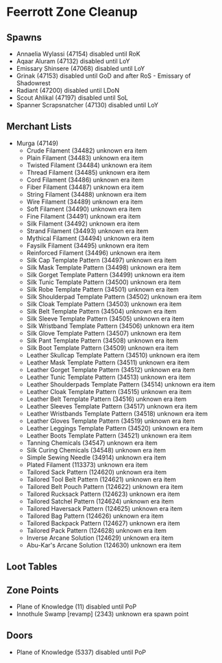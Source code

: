 # Feerrott Zone Cleanup

## Spawns

* Annaelia Wylassi (47154) disabled until RoK
* Aqaar Aluram (47132) disabled until LoY
* Emissary Shinsere (47068) disabled until LoY
* Grinak (47153) disabled until GoD and after RoS - Emissary of Shadowrest
* Radiant (47200) disabled until LDoN
* Scout Ahlikal (47197) disabled until SoL
* Spanner Scrapsnatcher (47130) disabled until LoY

## Merchant Lists

* Murga (47149)
  * Crude Filament (34482) unknown era item
  * Plain Filament (34483) unknown era item
  * Twisted Filament (34484) unknown era item
  * Thread Filament (34485) unknown era item
  * Cord Filament (34486) unknown era item
  * Fiber Filament (34487) unknown era item
  * String Filament (34488) unknown era item
  * Wire Filament (34489) unknown era item
  * Soft Filament (34490) unknown era item
  * Fine Filament (34491) unknown era item
  * Silk Filament (34492) unknown era item
  * Strand Filament (34493) unknown era item
  * Mythical Filament (34494) unknown era item
  * Faysilk Filament (34495) unknown era item
  * Reinforced Filament (34496) unknown era item
  * Silk Cap Template Pattern (34497) unknown era item
  * Silk Mask Template Pattern (34498) unknown era item
  * Silk Gorget Template Pattern (34499) unknown era item
  * Silk Tunic Template Pattern (34500) unknown era item
  * Silk Robe Template Pattern (34501) unknown era item
  * Silk Shoulderpad Template Pattern (34502) unknown era item
  * Silk Cloak Template Pattern (34503) unknown era item
  * Silk Belt Template Pattern (34504) unknown era item
  * Silk Sleeve Template Pattern (34505) unknown era item
  * Silk Wristband Template Pattern (34506) unknown era item
  * Silk Glove Template Pattern (34507) unknown era item
  * Silk Pant Template Pattern (34508) unknown era item
  * Silk Boot Template Pattern (34509) unknown era item
  * Leather Skullcap Template Pattern (34510) unknown era item
  * Leather Mask Template Pattern (34511) unknown era item
  * Leather Gorget Template Pattern (34512) unknown era item
  * Leather Tunic Template Pattern (34513) unknown era item
  * Leather Shoulderpads Template Pattern (34514) unknown era item
  * Leather Cloak Template Pattern (34515) unknown era item
  * Leather Belt Template Pattern (34516) unknown era item
  * Leather Sleeves Template Pattern (34517) unknown era item
  * Leather Wristbands Template Pattern (34518) unknown era item
  * Leather Gloves Template Pattern (34519) unknown era item
  * Leather Leggings Template Pattern (34520) unknown era item
  * Leather Boots Template Pattern (34521) unknown era item
  * Tanning Chemicals (34547) unknown era item
  * Silk Curing Chemicals (34548) unknown era item
  * Simple Sewing Needle (34914) unknown era item
  * Plated Filament (113373) unknown era item
  * Tailored Sack Pattern (124620) unknown era item
  * Tailored Tool Belt Pattern (124621) unknown era item
  * Tailored Belt Pouch Pattern (124622) unknown era item
  * Tailored Rucksack Pattern (124623) unknown era item
  * Tailored Satchel Pattern (124624) unknown era item
  * Tailored Haversack Pattern (124625) unknown era item
  * Tailored Bag Pattern (124626) unknown era item
  * Tailored Backpack Pattern (124627) unknown era item
  * Tailored Pack Pattern (124628) unknown era item
  * Inverse Arcane Solution (124629) unknown era item
  * Abu-Kar's Arcane Solution (124630) unknown era item
	
## Loot Tables

## Zone Points

* Plane of Knowledge (11) disabled until PoP
* Innothule Swamp [revamp] (2343) unknown era spawn point

## Doors

* Plane of Knowledge (5337) disabled until PoP

